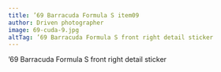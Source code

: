 ```yaml
---
title: ’69 Barracuda Formula S item09
author: Driven photographer
image: 69-cuda-9.jpg
altTag: ’69 Barracuda Formula S front right detail sticker
---
```


’69 Barracuda Formula S front right detail sticker